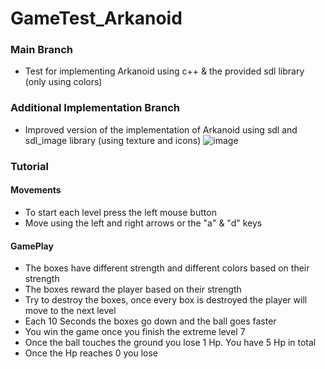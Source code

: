 # GameTest_Arkanoid
### Main Branch
- Test for implementing Arkanoid using c++ & the provided sdl library (only using colors)
### Additional Implementation Branch
- Improved version of the implementation of Arkanoid using sdl and sdl_image library (using texture and icons)
![image](https://user-images.githubusercontent.com/68614883/169434174-8d5c02e6-0b58-4d4d-8246-c0b928ff20c6.png)

### Tutorial
#### Movements
- To start each level press the left mouse button
- Move using the left and right arrows or the "a" & "d" keys
#### GamePlay
- The boxes have different strength and different colors based on their strength
- The boxes reward the player based on their strength
- Try to destroy the boxes, once every box is destroyed the player will move to the next level
- Each 10 Seconds the boxes go down and the ball goes faster
- You win the game once you finish the extreme level 7
- Once the ball touches the ground you lose 1 Hp. You have 5 Hp in total
- Once the Hp reaches 0 you lose
